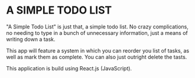<h1>A SIMPLE TODO LIST</h1>

<p>"A Simple Todo List" is just that, a simple todo list. No crazy complications, no needing to type in a bunch of unnecessary information, just a means of writing down a task.</p>

<p>This app will feature a system in which you can reorder you list of tasks, as well as mark them as complete. You can also just outright delete the tasts.</p>

<p>This application is build using React.js (JavaScript).</p>
